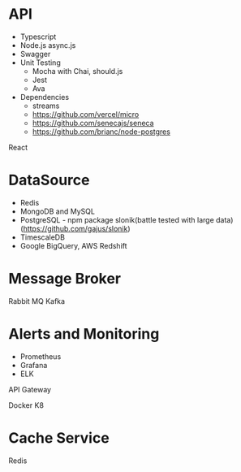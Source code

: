 # API
- Typescript
- Node.js async.js
- Swagger
- Unit Testing
	- Mocha with Chai, should.js
	- Jest
	- Ava
- Dependencies
	- streams
	- https://github.com/vercel/micro
	- https://github.com/senecajs/seneca
	- https://github.com/brianc/node-postgres

React

# DataSource
- Redis
- MongoDB and MySQL
- PostgreSQL - npm package slonik(battle tested with large data) (https://github.com/gajus/slonik)
- TimescaleDB
- Google BigQuery, AWS Redshift



# Message Broker
Rabbit MQ
Kafka

# Alerts and Monitoring

- Prometheus
- Grafana
- ELK

API Gateway



Docker
K8

# Cache Service
Redis






